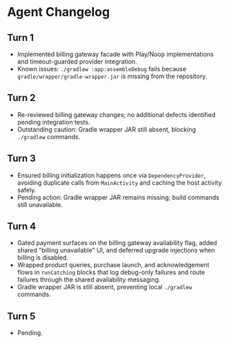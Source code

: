 # Agent Changelog

## Turn 1
- Implemented billing gateway facade with Play/Noop implementations and timeout-guarded provider integration.
- Known issues: `./gradlew :app:assembleDebug` fails because `gradle/wrapper/gradle-wrapper.jar` is missing from the repository.

## Turn 2
- Re-reviewed billing gateway changes; no additional defects identified pending integration tests.
- Outstanding caution: Gradle wrapper JAR still absent, blocking `./gradlew` commands.

## Turn 3
- Ensured billing initialization happens once via `DependencyProvider`, avoiding duplicate calls from `MainActivity` and caching the host activity safely.
- Pending action: Gradle wrapper JAR remains missing; build commands still unavailable.

## Turn 4
- Gated payment surfaces on the billing gateway availability flag, added shared "billing unavailable" UI, and deferred upgrade injections when billing is disabled.
- Wrapped product queries, purchase launch, and acknowledgement flows in `runCatching` blocks that log debug-only failures and route failures through the shared availability messaging.
- Gradle wrapper JAR is still absent, preventing local `./gradlew` commands.

## Turn 5
- Pending.
